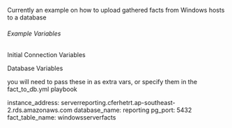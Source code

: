 Currently an example on how to upload gathered facts from Windows hosts to a database

###### Example Variables ##########

Initial Connection Variables



Database Variables

you will need to pass these in as extra vars, or specify them in the fact_to_db.yml playbook

   instance_address: serverreporting.cferhetrt.ap-southeast-2.rds.amazonaws.com
   database_name: reporting
   pg_port: 5432
   fact_table_name: windowsserverfacts